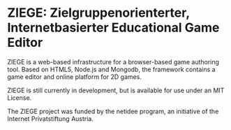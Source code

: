 # ZIEGE: Zielgruppenorienterter, Internetbasierter Educational Game Editor

ZIEGE is a web-based infrastructure for a browser-based game authoring tool. Based on HTML5, Node.js and Mongodb, the framework contains a game editor and online platform for 2D games.

ZIEGE is still currently in development, but is available for use under an MIT License.

The ZIEGE project was funded by the netidee program, an initiative of the Internet Privatstiftung Austria. 
